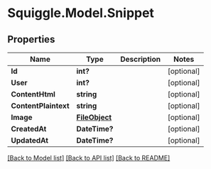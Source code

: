 # Squiggle.Model.Snippet
## Properties

Name | Type | Description | Notes
------------ | ------------- | ------------- | -------------
**Id** | **int?** |  | [optional] 
**User** | **int?** |  | [optional] 
**ContentHtml** | **string** |  | [optional] 
**ContentPlaintext** | **string** |  | [optional] 
**Image** | [**FileObject**](FileObject.md) |  | [optional] 
**CreatedAt** | **DateTime?** |  | [optional] 
**UpdatedAt** | **DateTime?** |  | [optional] 

[[Back to Model list]](../README.md#documentation-for-models) [[Back to API list]](../README.md#documentation-for-api-endpoints) [[Back to README]](../README.md)

